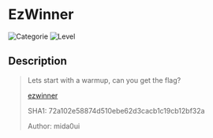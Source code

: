 # EzWinner
![Categorie](https://img.shields.io/badge/Category-Binary%20Exploitation-red?style=for-the-badge) ![Level](https://img.shields.io/badge/Difficulty-Easy-green?style=for-the-badge)

## Description
> Lets start with a warmup, can you get the flag?
>
> [ezwinner](./ezwinner)
>
> SHA1: 72a102e58874d510ebe62d3cacb1c19cb12bf32a
>
> Author: mida0ui